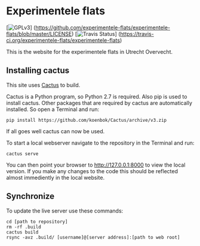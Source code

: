Experimentele flats
===================

[![GPLv3](http://img.shields.io/badge/license-GPLv3-blue.png)]
(https://github.com/experimentele-flats/experimentele-flats/blob/master/LICENSE)
[![Travis Status](http://img.shields.io/travis/experimentele-flats/experimentele-flats/master.png)]
(https://travis-ci.org/experimentele-flats/experimentele-flats)

This is the website for the experimentele flats in Utrecht Overvecht.


Installing cactus
-----------------

This site uses [Cactus](https://github.com/koenbok/Cactus/) to build.

Cactus is a Python program, so Python 2.7 is required.
Also pip is used to install cactus.
Other packages that are required by cactus are automatically installed.
So open a Terminal and run:

    pip install https://github.com/koenbok/Cactus/archive/v3.zip

If all goes well cactus can now be used.

To start a local webserver navigate to the repository in the Terminal
and run:

    cactus serve

You can then point your browser to http://127.0.0.1:8000 to view the
local version. If you make any changes to the code this should be
reflected almost immediently in the local website.


Synchronize
-----------

To update the live server use these commands:

    cd [path to repository]
    rm -rf .build
    cactus build
    rsync -avz .build/ [username]@[server address]:[path to web root]
